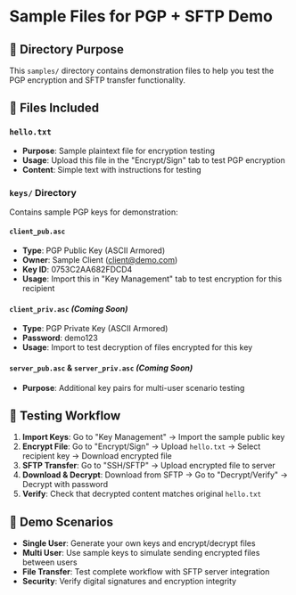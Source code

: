 # Sample Files for PGP + SFTP Demo

## 📁 Directory Purpose
This `samples/` directory contains demonstration files to help you test the PGP encryption and SFTP transfer functionality.

## 📄 Files Included

### `hello.txt`
- **Purpose**: Sample plaintext file for encryption testing
- **Usage**: Upload this file in the "Encrypt/Sign" tab to test PGP encryption
- **Content**: Simple text with instructions for testing

### `keys/` Directory
Contains sample PGP keys for demonstration:

#### `client_pub.asc`
- **Type**: PGP Public Key (ASCII Armored)
- **Owner**: Sample Client (client@demo.com)
- **Key ID**: 0753C2AA682FDCD4
- **Usage**: Import this in "Key Management" tab to test encryption for this recipient

#### `client_priv.asc` *(Coming Soon)*
- **Type**: PGP Private Key (ASCII Armored)
- **Password**: demo123
- **Usage**: Import to test decryption of files encrypted for this key

#### `server_pub.asc` & `server_priv.asc` *(Coming Soon)*
- **Purpose**: Additional key pairs for multi-user scenario testing

## 🔄 Testing Workflow

1. **Import Keys**: Go to "Key Management" → Import the sample public key
2. **Encrypt File**: Go to "Encrypt/Sign" → Upload `hello.txt` → Select recipient key → Download encrypted file
3. **SFTP Transfer**: Go to "SSH/SFTP" → Upload encrypted file to server
4. **Download & Decrypt**: Download from SFTP → Go to "Decrypt/Verify" → Decrypt with password
5. **Verify**: Check that decrypted content matches original `hello.txt`

## 🎯 Demo Scenarios

- **Single User**: Generate your own keys and encrypt/decrypt files
- **Multi User**: Use sample keys to simulate sending encrypted files between users
- **File Transfer**: Test complete workflow with SFTP server integration
- **Security**: Verify digital signatures and encryption integrity